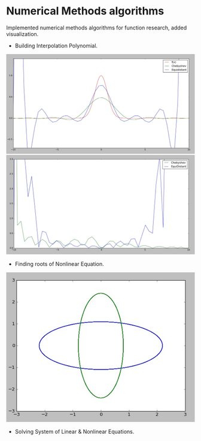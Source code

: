 # Numerical Methods algorithms
Implemented numerical methods algorithms for function research, added visualization.

- Building Interpolation Polynomial.

![polynom_plot](https://github.com/sersht/Numerical-Methods/blob/master/project4_plot.jpg)
![polynom_error](https://github.com/sersht/Numerical-Methods/blob/master/project4_error.jpg)

- Finding roots of Nonlinear Equation.

![nonl_plot](https://github.com/sersht/Numerical-Methods/blob/master/project3%20example.jpg)

- Solving System of Linear & Nonlinear Equations.
